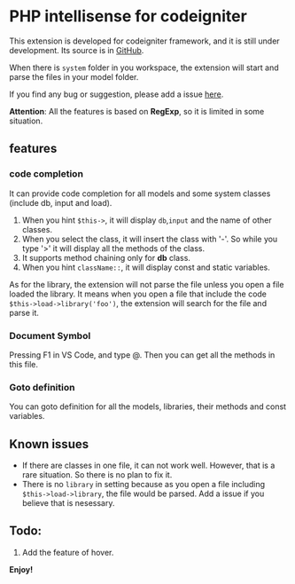# PHP intellisense for codeigniter

This extension is developed for codeigniter framework, and it is still under development. Its source is in [GitHub](https://github.com/smallp/vscode-info-collector).

When there is `system` folder in you workspace, the extension will start and parse the files in your model folder.

If you find any bug or suggestion, please add a issue [here](https://github.com/smallp/vscode-ci/issues).

**Attention**: All the features is based on **RegExp**, so it is limited in some situation.

## features

### code completion

It can provide code completion for all models and some system classes (include db, input and load).

1. When you hint `$this->`, it will display `db`,`input` and the name of other classes.
2. When you select the class, it will insert the class with '-'. So while you type '>' it will display all the methods of the class.
3. It supports method chaining only for **db** class.
4. When you hint `className::`, it will display const and static variables.

As for the library, the extension will not parse the file unless you open a file loaded the library. It means when you open a file that include the code `$this->load->library('foo')`, the extension will search for the file and parse it.

### Document Symbol

Pressing F1 in VS Code, and type @. Then you can get all the methods in this file.

### Goto definition

You can goto definition for all the models, libraries, their methods and const variables.

## Known issues
* If there are classes in one file, it can not work well. However, that is a rare situation. So there is no plan to fix it.
* There is no `library` in setting because as you open a file including `$this->load->library`, the file would be parsed. Add a issue if you believe that is nesessary.

## Todo:
1. Add the feature of hover.

**Enjoy!**
